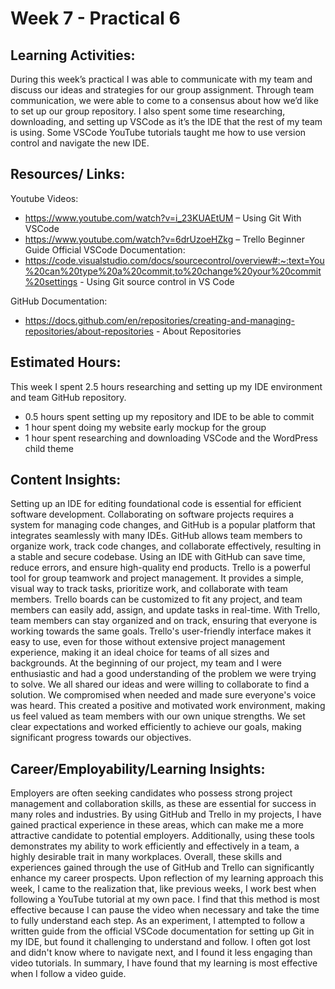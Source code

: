 # Week 7 - Practical 6

## Learning Activities:
During this week’s practical I was able to communicate with my team and discuss our ideas and strategies for our group assignment. Through team communication, we were able to come to a consensus about how we’d like to set up our group repository. I also spent some time researching, downloading, and setting up VSCode as it’s the IDE that the rest of my team is using. Some VSCode YouTube tutorials taught me how to use version control and navigate the new IDE.

## Resources/ Links:
Youtube Videos:
-	https://www.youtube.com/watch?v=i_23KUAEtUM – Using Git With VSCode
-	https://www.youtube.com/watch?v=6drUzoeHZkg – Trello Beginner Guide
Official VSCode Documentation:
-	https://code.visualstudio.com/docs/sourcecontrol/overview#:~:text=You%20can%20type%20a%20commit,to%20change%20your%20commit%20settings - Using Git source control in VS Code

GitHub Documentation:
-	https://docs.github.com/en/repositories/creating-and-managing-repositories/about-repositories - About Repositories

## Estimated Hours:
This week I spent 2.5 hours researching and setting up my IDE environment and team GitHub repository.
-	0.5 hours spent setting up my repository and IDE to be able to commit
-	1 hour spent doing my website early mockup for the group
-	1 hour spent researching and downloading VSCode and the WordPress child theme

## Content Insights:
Setting up an IDE for editing foundational code is essential for efficient software development. Collaborating on software projects requires a system for managing code changes, and GitHub is a popular platform that integrates seamlessly with many IDEs. GitHub allows team members to organize work, track code changes, and collaborate effectively, resulting in a stable and secure codebase. Using an IDE with GitHub can save time, reduce errors, and ensure high-quality end products.
Trello is a powerful tool for group teamwork and project management. It provides a simple, visual way to track tasks, prioritize work, and collaborate with team members. Trello boards can be customized to fit any project, and team members can easily add, assign, and update tasks in real-time. With Trello, team members can stay organized and on track, ensuring that everyone is working towards the same goals. Trello's user-friendly interface makes it easy to use, even for those without extensive project management experience, making it an ideal choice for teams of all sizes and backgrounds.
At the beginning of our project, my team and I were enthusiastic and had a good understanding of the problem we were trying to solve. We all shared our ideas and were willing to collaborate to find a solution. We compromised when needed and made sure everyone's voice was heard. This created a positive and motivated work environment, making us feel valued as team members with our own unique strengths. We set clear expectations and worked efficiently to achieve our goals, making significant progress towards our objectives.

## Career/Employability/Learning Insights:
Employers are often seeking candidates who possess strong project management and collaboration skills, as these are essential for success in many roles and industries. By using GitHub and Trello in my projects, I have gained practical experience in these areas, which can make me a more attractive candidate to potential employers. Additionally, using these tools demonstrates my ability to work efficiently and effectively in a team, a highly desirable trait in many workplaces. Overall, these skills and experiences gained through the use of GitHub and Trello can significantly enhance my career prospects.
Upon reflection of my learning approach this week, I came to the realization that, like previous weeks, I work best when following a YouTube tutorial at my own pace. I find that this method is most effective because I can pause the video when necessary and take the time to fully understand each step. As an experiment, I attempted to follow a written guide from the official VSCode documentation for setting up Git in my IDE, but found it challenging to understand and follow. I often got lost and didn't know where to navigate next, and I found it less engaging than video tutorials. In summary, I have found that my learning is most effective when I follow a video guide.

